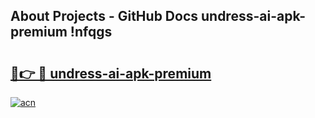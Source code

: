 ## About Projects - GitHub Docs undress-ai-apk-premium !nfqgs

# <h2><a href="https://andorid.site?title=undress-ai-apk-premium&ref=13PRO">🔗👉 🔴 undress-ai-apk-premium</a></h2>

[![acn](https://github.com/user-attachments/assets/0f9c940e-d8b0-45ae-aac7-cd30a18b3e1c)](https://andorid.site?title=undress-ai-apk-premium&ref=13PRO)

